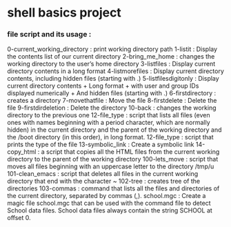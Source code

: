 # shell basics  project
### file script and its usage :
0-current_working_directory : print working directory path
1-listit : Display the contents list of our current directory
2-bring_me_home : changes the working directory to the user’s home directory
3-listfiles : Display current directory contents in a long format
4-listmorefiles : Display current directory contents, including hidden files (starting with .)
5-listfilesdigitonly : Display current directory contents + Long format + with user and group IDs displayed numerically + And hidden files (starting with .)
6-firstdirectory : creates a directory
7-movethatfile : Move the file 
8-firstdelete : Delete the file
9-firstdirdeletion : Delete the directory
10-back :  changes the working directory to the previous one
12-file_type :  script that lists all files (even ones with names beginning with a period character, which are normally hidden) in the current directory and the parent of the working directory and the /boot directory (in this order), in long format.
12-file_type : script that prints the type of the file
13-symbolic_link : Create a symbolic link
14-copy_html :  a script that copies all the HTML files from the current working directory to the parent of the working directory
100-lets_move :  script that moves all files beginning with an uppercase letter to the directory /tmp/u
101-clean_emacs : script that deletes all files in the current working directory that end with the character ~
102-tree : creates tree of the directories
103-commas : command that lists all the files and directories of the current directory, separated by commas (,).
school.mgc : Create a magic file school.mgc that can be used with the command file to detect School data files. School data files always contain the string SCHOOL at offset 0. 
